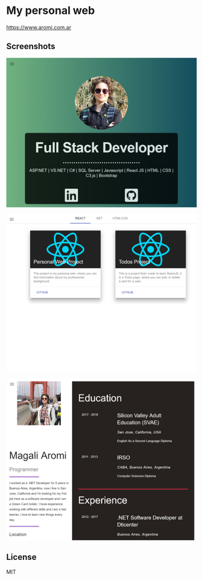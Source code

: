 # My personal web

https://www.aromi.com.ar

## Screenshots

![Screenshot Landing page](/screenshots/landing.png?raw=true "Screenshot Landing page")

![Screenshot Projects page](/screenshots/projects.png?raw=true "Screenshot Projects page")

![Screenshot Resume page](/screenshots/resume.png?raw=true "Screenshot Resume page")

## License

MIT
